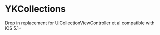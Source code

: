YKCollections
=============

Drop in replacement for UICollectionViewController et al compatible with iOS 5.1+